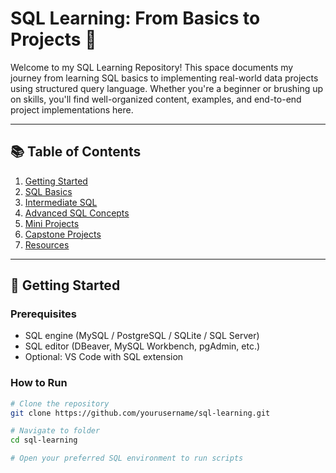 # SQL Learning: From Basics to Projects 🚀

Welcome to my SQL Learning Repository! This space documents my journey from learning SQL basics to implementing real-world data projects using structured query language. Whether you're a beginner or brushing up on skills, you'll find well-organized content, examples, and end-to-end project implementations here.

---

## 📚 Table of Contents

1. [Getting Started](#getting-started)
2. [SQL Basics](#sql-basics)
3. [Intermediate SQL](#intermediate-sql)
4. [Advanced SQL Concepts](#advanced-sql-concepts)
5. [Mini Projects](#mini-projects)
6. [Capstone Projects](#capstone-projects)
7. [Resources](#resources)

---

## 🔰 Getting Started

### Prerequisites
- SQL engine (MySQL / PostgreSQL / SQLite / SQL Server)
- SQL editor (DBeaver, MySQL Workbench, pgAdmin, etc.)
- Optional: VS Code with SQL extension

### How to Run
```bash
# Clone the repository
git clone https://github.com/yourusername/sql-learning.git

# Navigate to folder
cd sql-learning

# Open your preferred SQL environment to run scripts
